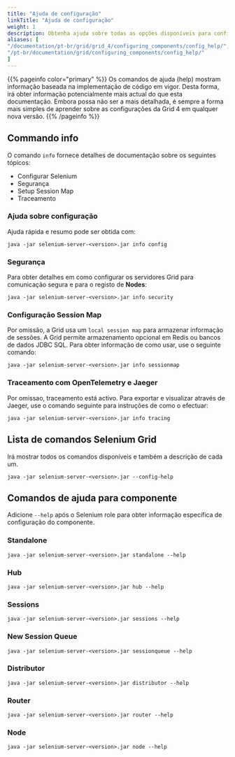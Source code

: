 ```yaml
---
title: "Ajuda de configuração"
linkTitle: "Ajuda de configuração"
weight: 1
description: Obtenha ajuda sobre todas as opções disponíveis para configurar a Grid.
aliases: [
"/documentation/pt-br/grid/grid_4/configuring_components/config_help/",
"/pt-br/documentation/grid/configuring_components/config_help/"
]
---
```


{{% pageinfo color="primary" %}}
Os comandos de ajuda (help) mostram informação baseada na implementação de código em vigor.
Desta forma, irá obter informação potencialmente mais actual do que esta documentação.
Embora possa não ser a mais detalhada, é sempre a forma mais simples de aprender sobre
as configurações da Grid 4 em qualquer nova versão.
{{% /pageinfo %}}

## Commando info

O comando `info` fornece detalhes de documentação sobre os seguintes tópicos:
* Configurar Selenium
* Segurança
* Setup Session Map
* Traceamento

### Ajuda sobre configuração

Ajuda rápida e resumo pode ser obtida com:

```shell
java -jar selenium-server-<version>.jar info config
```

### Segurança

Para obter detalhes em como configurar os servidores Grid para comunicação segura
e para o registo de **Nodes**:

```shell
java -jar selenium-server-<version>.jar info security
```

### Configuração Session Map

Por omissão, a Grid usa um `local session map` para armazenar informação de sessões.
A Grid permite armazenamento opcional em Redis ou bancos de dados JDBC SQL.
Para obter informação de como usar, use o seguinte comando:

```shell
java -jar selenium-server-<version>.jar info sessionmap
```

### Traceamento com OpenTelemetry e Jaeger

Por omissao, traceamento está activo. Para exportar e visualizar através de Jaeger, use o 
comando seguinte para instruções de como o efectuar:

```shell
java -jar selenium-server-<version>.jar info tracing
```

## Lista de comandos Selenium Grid
 
Irá mostrar todos os comandos disponíveis e também a descrição de cada um.

```shell
java -jar selenium-server-<version>.jar --config-help
```

## Comandos de ajuda para componente

Adicione `--help` após o Selenium role para obter informação específica de configuração do componente.

### Standalone 

```shell
java -jar selenium-server-<version>.jar standalone --help
```
### Hub 

```shell
java -jar selenium-server-<version>.jar hub --help
```

### Sessions 

```shell
java -jar selenium-server-<version>.jar sessions --help
```

### New Session Queue

```shell
java -jar selenium-server-<version>.jar sessionqueue --help
```

### Distributor 

```shell
java -jar selenium-server-<version>.jar distributor --help
```

### Router 

```shell
java -jar selenium-server-<version>.jar router --help
```

### Node 

```shell
java -jar selenium-server-<version>.jar node --help
```



